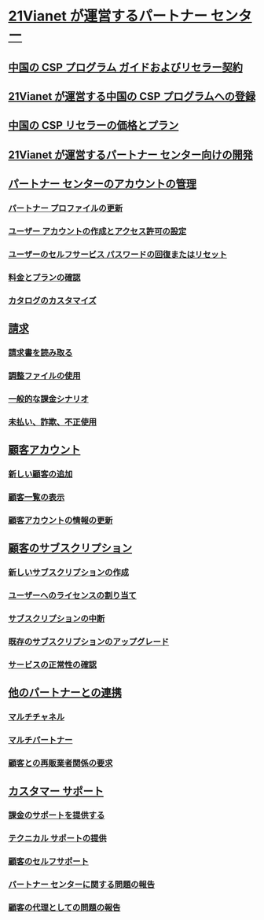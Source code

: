 # [21Vianet が運営するパートナー センター](index.md)
## [中国の CSP プログラム ガイドおよびリセラー契約](csp-program-guide-and-agreements.md)
## [21Vianet が運営する中国の CSP プログラムへの登録](enrolling-in-the-csp-program.md)
## [中国の CSP リセラーの価格とプラン](see-offers-and-pricing.md)
## [21Vianet が運営するパートナー センター向けの開発](develop-for-partner-center.md)
## [パートナー センターのアカウントの管理](partner-center-account-setup.md)
### [パートナー プロファイルの更新](update-your-partner-profile.md)
### [ユーザー アカウントの作成とアクセス許可の設定](create-user-accounts-and-set-permissions.md)
### [ユーザーのセルフサービス パスワードの回復またはリセット](reset-a-user-password.md)
### [料金とプランの確認](see-offers-and-pricing.md)
### [カタログのカスタマイズ](customize-the-catalog.md)
## [請求](billing.md)
### [請求書を読み取る](read-your-bill.md)
### [調整ファイルの使用](use-the-reconciliation-files.md)
### [一般的な課金シナリオ](common-billing-scenarios.md)
### [未払い、詐欺、不正使用](non-payment-fraud-or-misuse.md)
## [顧客アカウント](customer-accounts.md)
### [新しい顧客の追加](add-a-new-customer.md)
### [顧客一覧の表示](see-your-customer-list.md)
### [顧客アカウントの情報の更新](update-customer-account-info.md)
## [顧客のサブスクリプション](customer-subscriptions.md)
### [新しいサブスクリプションの作成](create-a-new-subscription.md)
### [ユーザーへのライセンスの割り当て](assign-licenses-to-users.md)
### [サブスクリプションの中断](suspend-a-subscription.md)
### [既存のサブスクリプションのアップグレード](add-licenses-or-services-to-an-existing-subscription.md)
### [サービスの正常性の確認](check-service-health.md)
## [他のパートナーとの連携](work-with-other-partners.md)
### [マルチチャネル](multichannel.md)
### [マルチパートナー](multipartner.md)
### [顧客との再販業者関係の要求](request-a-relationship-with-a-customer.md)
## [カスタマー サポート](customer-support.md)
### [課金のサポートを提供する](provide-billing-support.md)
### [テクニカル サポートの提供](provide-technical-support.md)
### [顧客のセルフサポート](customer-self-support.md)
### [パートナー センターに関する問題の報告](report-problems-with-partner-center.md)
### [顧客の代理としての問題の報告](report-problems-on-behalf-of-a-customer.md)